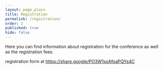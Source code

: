 ```yaml
---
layout: page_plain
title: Registration
permalink: /registration/
order: 2
published: true
hide: false
---
```


Here you can find information about registration for the conference as well as the registration fees.

registration form at https://share.google/PO3W1ssAfoaPQYs4C

